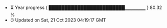 - ⏳ Year progress { ████████████████████████▁▁▁▁▁▁ } 80.32 %
- ⏰ Updated on Sat, 21 Oct 2023 04:19:17 GMT

